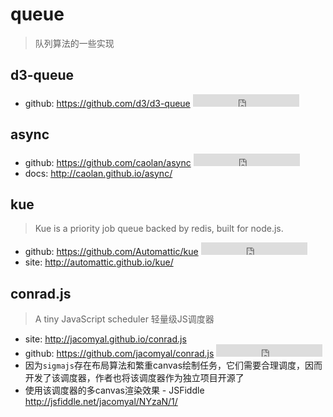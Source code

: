 # queue

> 队列算法的一些实现

## d3-queue

* github: <https://github.com/d3/d3-queue> <iframe src="https://ghbtns.com/github-btn.html?user=d3&repo=d3-queue&type=star&count=true" frameborder="0" scrolling="0" width="170px" height="20px"></iframe>  

## async

* github: <https://github.com/caolan/async> <iframe src="https://ghbtns.com/github-btn.html?user=caolan&repo=async&type=star&count=true" frameborder="0" scrolling="0" width="170px" height="20px"></iframe>  
* docs: <http://caolan.github.io/async/>


## kue

> Kue is a priority job queue backed by redis, built for node.js. 
* github: <https://github.com/Automattic/kue> <iframe src="https://ghbtns.com/github-btn.html?user=Automattic&repo=kue&type=star&count=true" frameborder="0" scrolling="0" width="170px" height="20px"></iframe>  
* site: <http://automattic.github.io/kue/>

## conrad.js

> A tiny JavaScript scheduler 轻量级JS调度器

* site: <http://jacomyal.github.io/conrad.js>
* github: <https://github.com/jacomyal/conrad.js> <iframe src="https://ghbtns.com/github-btn.html?user=jacomyal&repo=conrad.js&type=star&count=true" frameborder="0" scrolling="0" width="170px" height="20px"></iframe>  
* 因为`sigmajs`存在布局算法和繁重canvas绘制任务，它们需要合理调度，因而开发了该调度器，作者也将该调度器作为独立项目开源了
* 使用该调度器的多canvas渲染效果 - JSFiddle <http://jsfiddle.net/jacomyal/NYzaN/1/>





